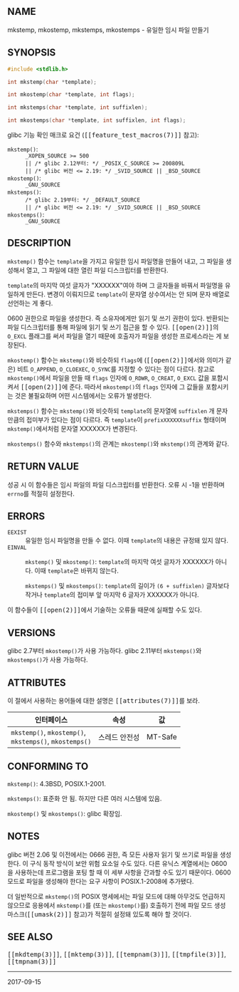 ## NAME

mkstemp, mkostemp, mkstemps, mkostemps - 유일한 임시 파일 만들기

## SYNOPSIS

```c
#include <stdlib.h>

int mkstemp(char *template);

int mkostemp(char *template, int flags);

int mkstemps(char *template, int suffixlen);

int mkostemps(char *template, int suffixlen, int flags);
```

glibc 기능 확인 매크로 요건 (<tt>[[feature_test_macros(7)]]</tt> 참고):

<dl>
<dt><code>mkstemp()</code>:</dt>
<dd>
<code>_XOPEN_SOURCE >= 500</code><br>
<code>|| /* glibc 2.12부터: */ _POSIX_C_SOURCE >= 200809L</code><br>
<code>|| /* glibc 버전 <= 2.19: */ _SVID_SOURCE || _BSD_SOURCE</code>
</dd>
<dt><code>mkostemp()</code>:</dt>
<dd><code>_GNU_SOURCE</code></dd>
<dt><code>mkstemps()</code>:</dt>
<dd>
<code>/* glibc 2.19부터: */ _DEFAULT_SOURCE</code><br>
<code>|| /* glibc 버전 <= 2.19: */ _SVID_SOURCE || _BSD_SOURCE</code>
</dd>
<dt><code>mkostemps()</code>:</dt>
<dd><code>_GNU_SOURCE</code></dd>
</dl>

## DESCRIPTION

`mkstemp()` 함수는 `template`을 가지고 유일한 임시 파일명을 만들어 내고, 그 파일을 생성해서 열고, 그 파일에 대한 열린 파일 디스크립터를 반환한다.

`template`의 마지막 여섯 글자가 "XXXXXX"여야 하며 그 글자들을 바꿔서 파일명을 유일하게 만든다. 변경이 이뤄지므로 `template`이 문자열 상수여서는 안 되며 문자 배열로 선언하는 게 좋다.

0600 권한으로 파일을 생성한다. 즉 소유자에게만 읽기 및 쓰기 권한이 있다. 반환되는 파일 디스크립터를 통해 파일에 읽기 및 쓰기 접근을 할 수 있다. <tt>[[open(2)]]</tt>의 `O_EXCL` 플래그를 써서 파일을 열기 때문에 호출자가 파일을 생성한 프로세스라는 게 보장된다.

`mkostemp()` 함수는 `mkstemp()`와 비슷하되 `flags`에 (<tt>[[open(2)]]</tt>에서와 의미가 같은) 비트 `O_APPEND`, `O_CLOEXEC`, `O_SYNC`를 지정할 수 있다는 점이 다르다. 참고로 `mkostemp()`에서 파일을 만들 때 `flags` 인자에 `O_RDWR`, `O_CREAT`, `O_EXCL` 값을 포함시켜서 <tt>[[open(2)]]</tt>에 준다. 따라서 `mkostemp()`의 `flags` 인자에 그 값들을 포함시키는 것은 불필요하며 어떤 시스템에서는 오류가 발생한다.

`mkstemps()` 함수는 `mkstemp()`와 비슷하되 `template`의 문자열에 `suffixlen` 개 문자만큼의 접미부가 있다는 점이 다르다. 즉 `template`이 `prefixXXXXXXsuffix` 형태이며 `mkstemp()`에서처럼 문자열 XXXXXX가 변경된다.

`mkostemps()` 함수와 `mkstemps()`의 관계는 `mkostemp()`와 `mkstemp()`의 관계와 같다.

## RETURN VALUE

성공 시 이 함수들은 임시 파일의 파일 디스크립터를 반환한다. 오류 시 -1을 반환하며 `errno`를 적절히 설정한다.

## ERRORS

<dl>
<dt><code>EEXIST</code></dt>
<dd>유일한 임시 파일명을 만들 수 없다. 이때 <code>template</code>의 내용은 규정돼 있지 않다.</dd>
<dt><code>EINVAL</code></dt>
<dd>

<code>mkstemp()</code> 및 <code>mkostemp()</code>: <code>template</code>의 마지막 여섯 글자가 XXXXXX가 아니다. 이때 <code>template</code>은 바뀌지 않는다.

<code>mkstemps()</code> 및 <code>mkostemps()</code>: <code>template</code>의 길이가 <code>(6 + suffixlen)</code> 글자보다 작거나 <code>template</code>의 접미부 앞 마지막 6 글자가 XXXXXX가 아니다.
</dd>
</dl>

이 함수들이 <tt>[[open(2)]]</tt>에서 기술하는 오류들 때문에 실패할 수도 있다.

## VERSIONS

glibc 2.7부터 `mkostemp()`가 사용 가능하다. glibc 2.11부터 `mkstemps()`와 `mkostemps()`가 사용 가능하다.

## ATTRIBUTES

이 절에서 사용하는 용어들에 대한 설명은 <tt>[[attributes(7)]]</tt>를 보라.

| 인터페이스 | 속성 | 값 |
| --- | --- | --- |
| `mkstemp()`, `mkostemp()`,<br>`mkstemps()`, `mkostemps()` | 스레드 안전성 | MT-Safe |

## CONFORMING TO

`mkstemp()`: 4.3BSD, POSIX.1-2001.

`mkstemps()`: 표준화 안 됨. 하지만 다른 여러 시스템에 있음.

`mkostemp()` 및 `mkostemps()`: glibc 확장임.

## NOTES

glibc 버전 2.06 및 이전에서는 0666 권한, 즉 모든 사용자 읽기 및 쓰기로 파일을 생성한다. 이 구식 동작 방식이 보안 위험 요소일 수도 있다. 다른 유닉스 계열에서는 0600을 사용하는데 프로그램을 포팅 할 때 이 세부 사항을 간과할 수도 있기 때문이다. 0600 모드로 파일을 생성해야 한다는 요구 사항이 POSIX.1-2008에 추가됐다.

더 일반적으로 `mkstemp()`의 POSIX 명세에서는 파일 모드에 대해 아무것도 언급하지 않으므로 응용에서 `mkstemp()`를 (또는 `mkostemp()`를) 호출하기 전에 파일 모드 생성 마스크(<tt>[[umask(2)]]</tt> 참고)가 적절히 설정돼 있도록 해야 할 것이다.

## SEE ALSO

<tt>[[mkdtemp(3)]]</tt>, <tt>[[mktemp(3)]]</tt>, <tt>[[tempnam(3)]]</tt>, <tt>[[tmpfile(3)]]</tt>, <tt>[[tmpnam(3)]]</tt>

----

2017-09-15
